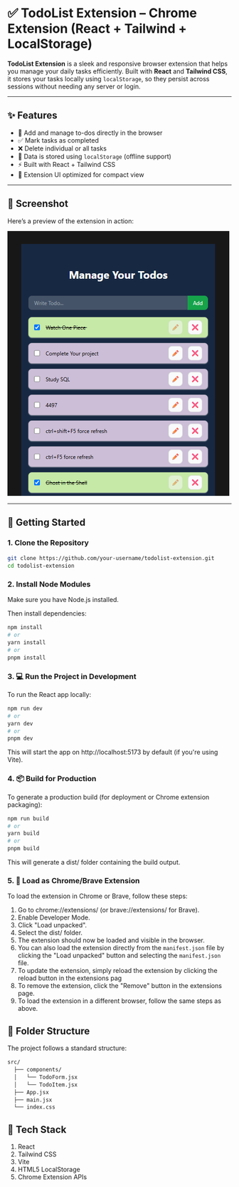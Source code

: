 # ✅ TodoList Extension – Chrome Extension (React + Tailwind + LocalStorage)

**TodoList Extension** is a sleek and responsive browser extension that helps you manage your daily tasks efficiently. Built with **React** and **Tailwind CSS**, it stores your tasks locally using `localStorage`, so they persist across sessions without needing any server or login.

---

## ✨ Features

- 📝 Add and manage to-dos directly in the browser
- ✅ Mark tasks as completed
- ❌ Delete individual or all tasks
- 💾 Data is stored using `localStorage` (offline support)
- ⚡ Built with React + Tailwind CSS
- 📎 Extension UI optimized for compact view

---

## 📸 Screenshot

Here’s a preview of the extension in action:

![TodoList Extension Screenshot](https://github.com/hellman53/Todo-extension/blob/e9f3bfa44826f56fe1708b332cfa3fae8867bbf8/public/snapshot.png)

---

## 🚀 Getting Started

### 1. Clone the Repository
```bash
git clone https://github.com/your-username/todolist-extension.git
cd todolist-extension

```
### 2. Install Node Modules
Make sure you have Node.js installed.

Then install dependencies:
```bash
npm install
# or
yarn install
# or
pnpm install
```

### 3. 💻 Run the Project in Development
To run the React app locally:
```bash
npm run dev
# or
yarn dev
# or
pnpm dev
```
This will start the app on http://localhost:5173 by default (if you're using Vite).

### 4. 📦 Build for Production
To generate a production build (for deployment or Chrome extension packaging):
```bash
npm run build
# or
yarn build
# or
pnpm build
```
This will generate a dist/ folder containing the build output.

### 5. 🧩 Load as Chrome/Brave Extension
To load the extension in Chrome or Brave, follow these steps:
1. Go to chrome://extensions/ (or brave://extensions/ for Brave).
2. Enable Developer Mode.
3. Click "Load unpacked".
4. Select the dist/ folder.
5. The extension should now be loaded and visible in the browser.
6. You can also load the extension directly from the `manifest.json` file by clicking the "Load unpacked" button and selecting the `manifest.json` file.
7. To update the extension, simply reload the extension by clicking the reload button in the extensions pag
8. To remove the extension, click the "Remove" button in the extensions page.
9. To load the extension in a different browser, follow the same steps as above.

## 📁 Folder Structure
The project follows a standard structure:

``` bash
src/
  ├── components/
  │   └── TodoForm.jsx
  │   └── TodoItem.jsx
  ├── App.jsx
  ├── main.jsx
  └── index.css
```

## 🧠 Tech Stack
1. React
2. Tailwind CSS
3. Vite
4. HTML5 LocalStorage
5. Chrome Extension APIs
